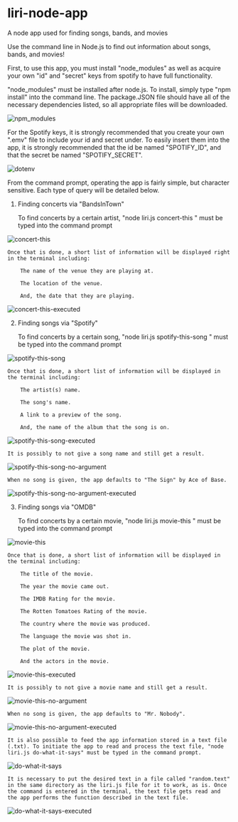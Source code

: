 # liri-node-app
A node app used for finding songs, bands, and movies

Use the command line in Node.js to find out information about songs, bands, and movies!

First, to use this app, you must install "node_modules" as well as acquire your own "id" and "secret" keys from spotify to have full functionality. 

"node_modules" must be installed after node.js. To install, simply type "npm install" into the command line. The package.JSON file should have all of the necessary dependencies listed, so all appropriate files will be downloaded.

![npm_modules](./images/npminstall.png)

For the Spotify keys, it is strongly recommended that you create your own ".emv" file to include your id and secret under. To easily insert them into the app, it is strongly recommended that the id be named "SPOTIFY_ID", and that the secret be named "SPOTIFY_SECRET". 

![dotenv](./images/dotenv.png)

From the command prompt, operating the app is fairly simple, but character sensitive. Each type of query will be detailed below.

1. Finding concerts via "BandsInTown"

    To find concerts by a certain artist, "node liri.js concert-this <artist-name-here>" must be typed into the command prompt

![concert-this](./images/concert-this.png)

    Once that is done, a short list of information will be displayed right in the terminal including:

        The name of the venue they are playing at.

        The location of the venue.

        And, the date that they are playing.

![concert-this-executed](./images/concert-this-executed.png)

2. Finding songs via "Spotify"

    To find concerts by a certain song, "node liri.js spotify-this-song <song-name-here>" must be typed into the command prompt

![spotify-this-song](./images/spotify-this-song.png)

    Once that is done, a short list of information will be displayed in the terminal including:

        The artist(s) name.

        The song's name.

        A link to a preview of the song.

        And, the name of the album that the song is on.

![spotify-this-song-executed](./images/spotify-this-song-executed.png)

    It is possibly to not give a song name and still get a result. 

![spotify-this-song-no-argument](./images/spotify-this-song-no-argument.png)

    When no song is given, the app defaults to "The Sign" by Ace of Base.

![spotify-this-song-no-argument-executed](./images/spotify-this-song-no-argument-executed.png)

3. Finding songs via "OMDB"

    To find concerts by a certain movie, "node liri.js movie-this <movie-name-here>" must be typed into the command prompt

![movie-this](./images/movie-this.png)

    Once that is done, a short list of information will be displayed in the terminal including:

        The title of the movie.

        The year the movie came out.

        The IMDB Rating for the movie.

        The Rotten Tomatoes Rating of the movie.

        The country where the movie was produced.

        The language the movie was shot in.

        The plot of the movie.

        And the actors in the movie.

![movie-this-executed](./images/movie-this-executed.png)

    It is possibly to not give a movie name and still get a result. 

![movie-this-no-argument](./images/movie-this-no-argument.png)

    When no song is given, the app defaults to "Mr. Nobody".

![movie-this-no-argument-executed](./images/movie-this-no-argument-executed.png)

    It is also possible to feed the app information stored in a text file (.txt). To initiate the app to read and process the text file, "node liri.js do-what-it-says" must be typed in the command prompt.

![do-what-it-says](./images/do-what-it-says.png)

    It is necessary to put the desired text in a file called "random.text" in the same directory as the liri.js file for it to work, as is. Once the command is entered in the terminal, the text file gets read and the app performs the function described in the text file.

![do-what-it-says-executed](./images/do-what-it-says-executed.png)